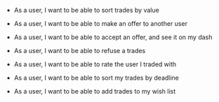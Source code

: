 <!-- * As a user, I want to be able to create a new account -->

<!-- * As a user, I want to be able to add profile details -->

<!-- * As a user, I want to be able to edit my profile details -->

<!-- * As a user, I want to be able to view possible trades by theme -->

* As a user, I want to be able to sort trades by value

* As a user, I want to be able to make an offer to another user

* As a user, I want to be able to accept an offer, and see it on my dash

* As a user, I want to be able to refuse a trades

* As a user, I want to be able to rate the user I traded with

<!-- * As an admin, I want to be able to delete accounts -->

* As a user, I want to be able to sort my trades by deadline

* As a user, I want to be able to add trades to my wish list
